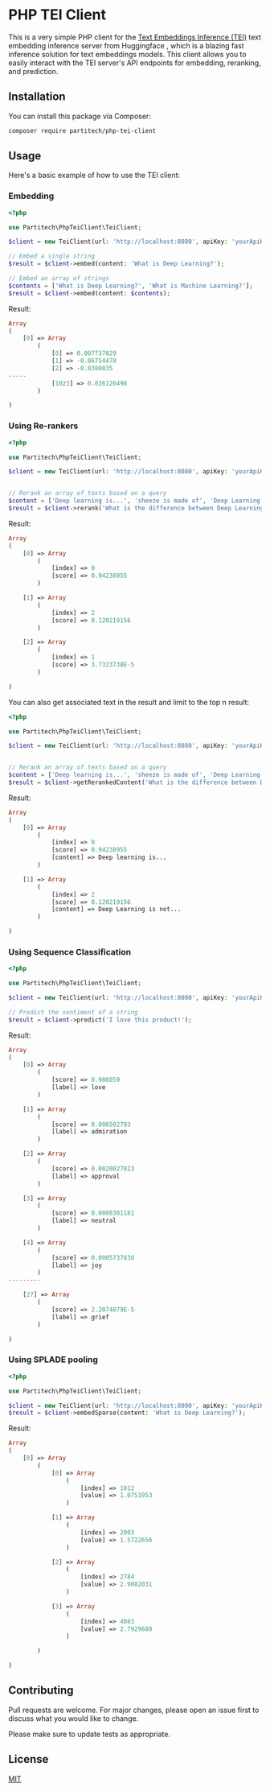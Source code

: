 # PHP TEI Client

This is a very simple PHP client for the [Text Embeddings Inference (TEI)](https://github.com/huggingface/text-embeddings-inference) text embedding inference
server from Huggingface , which is a blazing fast inference solution for text embeddings models. This client allows you to easily interact with the TEI server's API endpoints for embedding, reranking, and prediction.

## Installation

You can install this package via Composer:

```bash
composer require partitech/php-tei-client
```

## Usage

Here's a basic example of how to use the TEI client:

### Embedding
```php
<?php

use Partitech\PhpTeiClient\TeiClient;

$client = new TeiClient(url: 'http://localhost:8080', apiKey: 'yourApiKey');

// Embed a single string
$result = $client->embed(content: 'What is Deep Learning?');

// Embed an array of strings
$contents = ['What is Deep Learning?', 'What is Machine Learning?'];
$result = $client->embed(content: $contents);
```
Result: 
```php
Array
(
    [0] => Array
        (
            [0] => 0.007737029
            [1] => -0.06754478
            [2] => -0.0380035
-----
            [1023] => 0.026126498
        )

)
```

### Using Re-rankers
```php
<?php

use Partitech\PhpTeiClient\TeiClient;

$client = new TeiClient(url: 'http://localhost:8080', apiKey: 'yourApiKey');


// Rerank an array of texts based on a query
$content = ['Deep learning is...', 'sheeze is made of', 'Deep Learning is not...'];
$result = $client->rerank('What is the difference between Deep Learning and Machine Learning?', $content);
```
Result:
```php
Array
(
    [0] => Array
        (
            [index] => 0
            [score] => 0.94238955
        )

    [1] => Array
        (
            [index] => 2
            [score] => 0.120219156
        )

    [2] => Array
        (
            [index] => 1
            [score] => 3.7323738E-5
        )

)

```
You can also get associated text in the result and limit to the top n result:
```php
<?php

use Partitech\PhpTeiClient\TeiClient;

$client = new TeiClient(url: 'http://localhost:8080', apiKey: 'yourApiKey');


// Rerank an array of texts based on a query
$content = ['Deep learning is...', 'sheeze is made of', 'Deep Learning is not...'];
$result = $client->getRerankedContent('What is the difference between Deep Learning and Machine Learning?', $content);
```
Result: 

```php 
Array
(
    [0] => Array
        (
            [index] => 0
            [score] => 0.94238955
            [content] => Deep learning is...
        )

    [1] => Array
        (
            [index] => 2
            [score] => 0.120219156
            [content] => Deep Learning is not...
        )

)

```

### Using Sequence Classification
```php
<?php

use Partitech\PhpTeiClient\TeiClient;

$client = new TeiClient(url: 'http://localhost:8080', apiKey: 'yourApiKey');

// Predict the sentiment of a string
$result = $client->predict('I love this product!');
```

Result:
```php 
Array
(
    [0] => Array
        (
            [score] => 0.986059
            [label] => love
        )

    [1] => Array
        (
            [score] => 0.006502793
            [label] => admiration
        )

    [2] => Array
        (
            [score] => 0.0020027023
            [label] => approval
        )

    [3] => Array
        (
            [score] => 0.0008381181
            [label] => neutral
        )

    [4] => Array
        (
            [score] => 0.0005737838
            [label] => joy
        )
---------

    [27] => Array
        (
            [score] => 2.2074879E-5
            [label] => grief
        )

)

```

### Using SPLADE pooling
```php
<?php

use Partitech\PhpTeiClient\TeiClient;

$client = new TeiClient(url: 'http://localhost:8080', apiKey: 'yourApiKey');
$result = $client->embedSparse(content: 'What is Deep Learning?');
```
Result:

```php
Array
(
    [0] => Array
        (
            [0] => Array
                (
                    [index] => 1012
                    [value] => 1.0751953
                )

            [1] => Array
                (
                    [index] => 2003
                    [value] => 1.5722656
                )

            [2] => Array
                (
                    [index] => 2784
                    [value] => 2.9082031
                )

            [3] => Array
                (
                    [index] => 4083
                    [value] => 2.7929688
                )

        )

)

```

## Contributing

Pull requests are welcome. For major changes, please open an issue first to discuss what you would like to change.

Please make sure to update tests as appropriate.

## License

[MIT](https://choosealicense.com/licenses/mit/)




